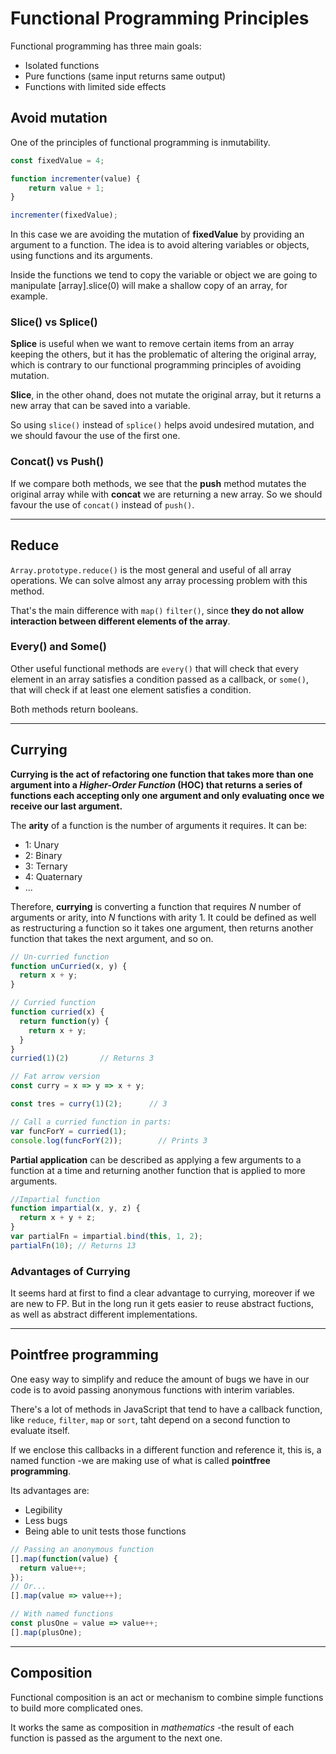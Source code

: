 # Functional Programming Principles

Functional programming has three main goals:

- Isolated functions
- Pure functions (same input returns same output)
- Functions with limited side effects

## Avoid mutation

One of the principles of functional programming is inmutability.

```javascript
const fixedValue = 4;

function incrementer(value) {
    return value + 1;
}

incrementer(fixedValue);
```

In this case we are avoiding the mutation of **fixedValue** by providing an argument to a function.
The idea is to avoid altering variables or objects, using functions and its arguments.

Inside the functions we tend to copy the variable or object we are going to manipulate [array].slice(0) will make a shallow copy of an array, for example.

### Slice() vs Splice()

**Splice** is useful when we want to remove certain items from an array keeping the others, but it has the problematic of altering the original array, which is contrary to our functional programming principles of avoiding mutation.

**Slice**, in the other ohand, does not mutate the original array, but it returns a new array that can be saved into a variable.

So using `slice()` instead of `splice()` helps avoid undesired mutation, and we should favour the use of the first one.

### Concat() vs Push()

If we compare both methods, we see that the **push** method mutates the original array while with **concat** we are returning a new array. So we should favour the use of `concat()` instead of `push()`.

---

## Reduce

`Array.prototype.reduce()` is the most general and useful of all array operations. We can solve almost any array processing problem with this method.

That's the main difference with `map()` `filter()`, since **they do not allow interaction between different elements of the array**.

### Every() and Some()

Other useful functional methods are `every()` that will check that every element in an array satisfies a condition passed as a callback, or `some()`, that will check if at least one element satisfies a condition.

Both methods return booleans.

---

## Currying

**Currying is the act of refactoring one function that takes more than one argument into a _Higher-Order Function_ (HOC) that returns a series of functions each accepting only one argument and only evaluating once we receive our last argument.**

The **arity** of a function is the number of arguments it requires. It can be:

- 1: Unary
- 2: Binary
- 3: Ternary
- 4: Quaternary
- ...

Therefore, **currying** is converting a function that requires *N* number of arguments or arity, into *N* functions with arity 1. It could be defined as well as restructuring a function so it takes one argument, then returns another function that takes the next argument, and so on.

```javascript
// Un-curried function
function unCurried(x, y) {
  return x + y;
}

// Curried function
function curried(x) {
  return function(y) {
    return x + y;
  }
}
curried(1)(2)       // Returns 3
```

```javascript
// Fat arrow version
const curry = x => y => x + y;

const tres = curry(1)(2);      // 3
```

```javascript
// Call a curried function in parts:
var funcForY = curried(1);
console.log(funcForY(2));        // Prints 3
```

**Partial application** can be described as applying a few arguments to a function at a time and returning another function that is applied to more arguments.

```javascript
//Impartial function
function impartial(x, y, z) {
  return x + y + z;
}
var partialFn = impartial.bind(this, 1, 2);
partialFn(10); // Returns 13
```

### Advantages of Currying

It seems hard at first to find a clear advantage to currying, moreover if we are new to FP. But in the long run it gets easier to reuse abstract fuctions, as well as abstract different implementations.

---

## Pointfree programming

One easy way to simplify and reduce the amount of bugs we have in our code is to avoid passing anonymous functions with interim variables.

There's a lot of methods in JavaScript that tend to have a callback function, like `reduce`, `filter`, `map` or `sort`, taht depend on a second function to evaluate itself.

If we enclose this callbacks in a different function and reference it, this is, a named function -we are making use of what is called **pointfree programming**.

Its advantages are:

- Legibility
- Less bugs
- Being able to unit tests those functions

```typescript
// Passing an anonymous function
[].map(function(value) {
  return value++;
});
// Or...
[].map(value => value++);

// With named functions
const plusOne = value => value++;
[].map(plusOne);
```

---

## Composition

Functional composition is an act or mechanism to combine simple functions to build more complicated ones.

It works the same as composition in _mathematics_ -the result of each function is passed as the argument to the next one.